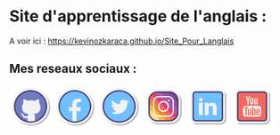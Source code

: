 # Site d'apprentissage de l'anglais :

A voir ici : https://kevinozkaraca.github.io/Site_Pour_Langlais

## Mes reseaux sociaux :

<div>
        <a class="hrefLink" href="https://github.com/kevinozkaraca" target="_blank"
          ><img
            class="IMGlink"
            src="imagesReadme/iconGithub.png"
            alt="Icone Github de Kevin Özkaraca"
            aria-label="Accedez à mes dépots Github"
            width="15%"
        /></a>
        <a class="hrefLink" href="https://www.facebook.com/kevinozkaraca" target="_blank"
          ><img
            class="IMGlink"
            src="imagesReadme/iconFacebook.png"
            alt="Icone Facebook de Kevin Özkaraca"
            aria-label="Accedez à mon compte Facebook"
            width="15%"
        /></a>
        <a class="hrefLink" href="https://twitter.com/kevinozkaraca" target="_blank"
          ><img
            class="IMGlink"
            src="imagesReadme/iconTwitter.png"
            alt="Icone Twitter de Kevin Özkaraca"
            aria-label="Accedez à mon compte Twitter"
            width="15%"
        /></a>
        <a class="hrefLink" href="https://instagram.com/kevinozkaraca" target="_blank"
          ><img
            class="IMGlink"
            src="imagesReadme/iconInstagram.png"
            alt="Icone Instagram de Kevin Özkaraca"
            aria-label="Accedez à mon compte Instagram"
            width="15%"
        /></a>
        <a class="hrefLink" href="https://www.linkedin.com/in/kevin-%C3%B6zkaraca-66a256209/" target="_blank"
          ><img
            class="IMGlink"
            src="imagesReadme/iconLinkedin.png"
            alt="Icone Linkedin de Kevin Özkaraca"
            aria-label="Accedez à mon  compte Linkedin"
            width="15%"
        /></a>
        <a class="hrefLink" href="https://www.youtube.com/channel/UCgrJrS7eEZ-HpdyA6YoXRmw" target="_blank"
          ><img
            class="IMGlink"
            src="imagesReadme/iconYoutube.png"
            alt="Icone Youtube de Kevin Özkaraca"
            aria-label="Accedez à ma chaine Youtube"
            width="15%"
        /></a>
      </div>
